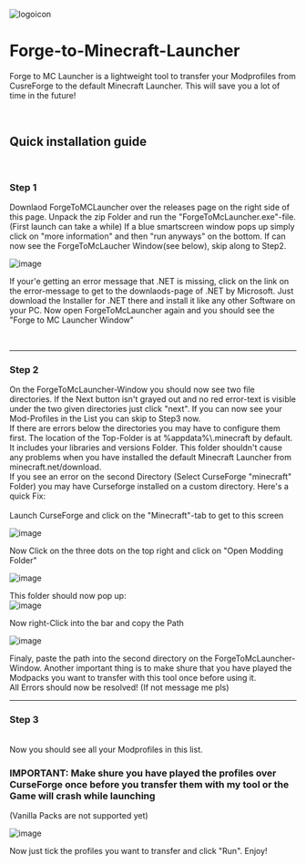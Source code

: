 
![logoicon](https://github.com/derdavidoo/Forge-to-Minecraft-Launcher/assets/145209719/a9f617d0-be02-405a-955a-0667bf4d5416)
# Forge-to-Minecraft-Launcher

Forge to MC Launcher is a lightweight tool to transfer your Modprofiles from CusreForge to the default Minecraft Launcher. This will save you a lot of time in the future!

<br>


<h2>Quick installation guide</h2>
<br>
<h3>Step 1</h3>
Downlaod ForgeToMCLauncher over the releases page on the right side of this page. Unpack the zip Folder and run the
"ForgeToMcLauncher.exe"-file. (First launch can take a while) If a blue smartscreen window pops up simply click on "more information" and then "run anyways" on the bottom. If can now see the ForgeToMcLaucher Window(see below), skip along to Step2.

![image](https://github.com/derdavidoo/Forge-to-Minecraft-Launcher/assets/145209719/29beea58-1e63-458b-ac74-6298ab1a68ce)
<br>

If your'e getting an error message that .NET is missing, click on the link on the error-message to get to the downlaods-page of .NET by Microsoft. Just download the Installer for .NET there and install it like
any other Software on your PC. Now open ForgeToMcLauncher again and you should see the "Forge to MC Launcher Window"

<br>

---
<h3>Step 2</h3>
On the ForgeToMcLauncher-Window you should now see two file directories. If the Next button isn't grayed out and no red error-text is visible under the two given directories just click "next". If you can now see your Mod-Profiles in the List you can skip to Step3 now.
<br>
If there are errors below the directories you may have to configure them first. The location of the Top-Folder is at %appdata%\.minecraft by default. It includes your libraries and versions Folder. This folder shouldn't cause any problems when you have installed the default Minecraft Launcher from minecraft.net/download.
<br>
If you see an error on the second Directory (Select CurseForge "minecraft" Folder) you may have Curseforge installed on a custom directory. Here's a quick Fix:
<br>
<br>
Launch CurseForge and click on the "Minecraft"-tab to get to this screen

![image](https://github.com/derdavidoo/Forge-to-Minecraft-Launcher/assets/145209719/d2d82469-e427-4aba-908b-edba32650ca1)

Now Click on the three dots on the top right and click on "Open Modding Folder"

![image](https://github.com/derdavidoo/Forge-to-Minecraft-Launcher/assets/145209719/d2193777-624d-4bc6-be63-4ce866d335de)

This folder should now pop up:
<br>
![image](https://github.com/derdavidoo/Forge-to-Minecraft-Launcher/assets/145209719/9203a695-9667-4b18-a9be-d63a8024e85d)

Now right-Click into the bar and copy the Path

![image](https://github.com/derdavidoo/Forge-to-Minecraft-Launcher/assets/145209719/6afbc8d9-7fc2-4f13-b696-4fa358af18fb)

Finaly, paste the path into the second directory on the ForgeToMcLauncher-Window. Another important thing is to make shure that you have played the Modpacks you want to transfer with this tool once before using it.
<br>
All Errors should now be resolved! (If not message me pls)

---
<h3>Step 3</h3>
<br>
Now you should see all your Modprofiles in this list.
<h3>IMPORTANT: Make shure you have played the profiles over CurseForge once before you transfer them with my tool or the Game will crash while launching</h3>
(Vanilla Packs are not supported yet)

![image](https://github.com/derdavidoo/Forge-to-Minecraft-Launcher/assets/145209719/fcb031ea-2402-40a9-aa4a-96df9d3b9a65)

Now just tick the profiles you want to transfer and click "Run". Enjoy!
